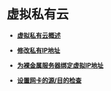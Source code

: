 # 虚拟私有云<a name="bms_umn_0035"></a>

-   **[虚拟私有云概述](虚拟私有云概述.md)**  

-   **[修改私有IP地址](修改私有IP地址.md)**  

-   **[为裸金属服务器绑定虚拟IP地址](为裸金属服务器绑定虚拟IP地址.md)**  

-   **[设置网卡的源/目的检查](设置网卡的源-目的检查.md)**  


